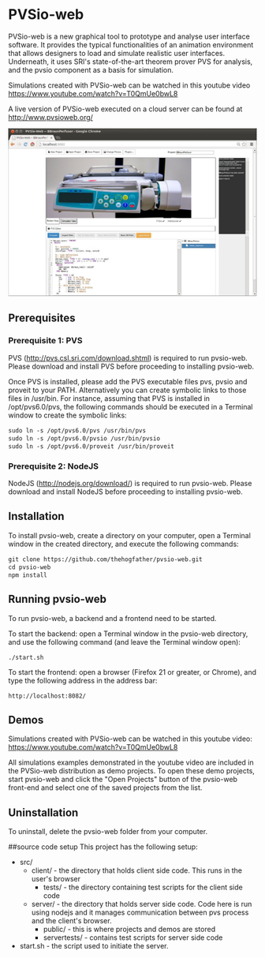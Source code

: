 PVSio-web
=========

PVSio-web is a new graphical tool to prototype and analyse user interface software. It provides the typical functionalities of an animation environment that allows designers to load and simulate realistic user interfaces. Underneath, it uses SRI's state-of-the-art theorem prover PVS for analysis, and the pvsio component as a basis for simulation. 

Simulations created with PVSio-web can be watched in this youtube video https://www.youtube.com/watch?v=T0QmUe0bwL8

A live version of PVSio-web executed on a cloud server can be found at http://www.pvsioweb.org/

![Screenshot](screenshot.jpg?raw=true)


Prerequisites
-------------
### Prerequisite 1: PVS
PVS (http://pvs.csl.sri.com/download.shtml) is required to run pvsio-web. Please download and install PVS before proceeding to installing pvsio-web.

Once PVS is installed, please add the PVS executable files pvs, pvsio and proveit to your PATH. Alternatively you can create symbolic links to those files in /usr/bin. For instance, assuming that PVS is installed in /opt/pvs6.0/pvs, the following commands should be executed in a Terminal window to create the symbolic links:

    sudo ln -s /opt/pvs6.0/pvs /usr/bin/pvs
    sudo ln -s /opt/pvs6.0/pvsio /usr/bin/pvsio
    sudo ln -s /opt/pvs6.0/proveit /usr/bin/proveit

### Prerequisite 2: NodeJS
NodeJS (http://nodejs.org/download/) is required to run pvsio-web. Please download and install NodeJS before proceeding to installing pvsio-web.

Installation
------------
To install pvsio-web, create a directory on your computer, open a Terminal window in the created directory, and execute the following commands:

    git clone https://github.com/thehogfather/pvsio-web.git
    cd pvsio-web
    npm install


Running pvsio-web
-----------------
To run pvsio-web, a backend and a frontend need to be started.

To start the backend: open a Terminal window in the pvsio-web directory, and use the following command (and leave the Terminal window open):

    ./start.sh

To start the frontend: open a browser (Firefox 21 or greater, or Chrome), and type the following address in the address bar:

    http://localhost:8082/

Demos
-----
Simulations created with PVSio-web can be watched in this youtube video: https://www.youtube.com/watch?v=T0QmUe0bwL8

All simulations examples demonstrated in the youtube video are included in the PVSio-web distribution as demo projects. To open these demo projects, start pvsio-web and click the "Open Projects" button of the pvsio-web front-end and select one of the saved projects from the list.


Uninstallation
--------------
To uninstall, delete the pvsio-web folder from your computer.

##source code setup
This project has the following setup:

* src/
	* client/ - the directory that holds client side code. This runs in the user's browser
		* tests/ - the directory containing test scripts for the client side code
	* server/ - the directory that holds server side code. Code here is run using nodejs and it manages communication between pvs process and the client's browser.
		* public/ - this is where projects and demos are stored
		* servertests/ - contains test scripts for server side code
* start.sh - the script used to initiate the server.